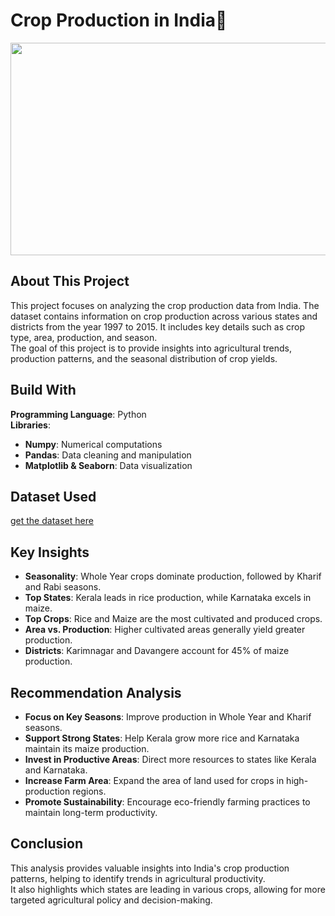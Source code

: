 # Crop Production in India🌾

<img src = "https://journalsofindia.com/wp-content/uploads/2021/02/Cropping-Systems-in-India-750x375.jpg" height="340" width= "990">


## About This Project
This project focuses on analyzing the crop production data from India. The dataset contains information on crop production across various states and districts from the year 1997 to 2015. It includes key details such as crop type, area, production, and season.<br> 
The goal of this project is to provide insights into agricultural trends, production patterns, and the seasonal distribution of crop yields.

## Build With
**Programming Language**: Python <br>
**Libraries**:
- **Numpy**: Numerical computations
- **Pandas**: Data cleaning and manipulation
- **Matplotlib & Seaborn**: Data visualization

## Dataset Used
[get the dataset here](https://www.kaggle.com/datasets/abhinand05/crop-production-in-india?select=crop_production.csv)

## Key Insights
- **Seasonality**: Whole Year crops dominate production, followed by Kharif and Rabi seasons.
- **Top States**: Kerala leads in rice production, while Karnataka excels in maize.
- **Top Crops**: Rice and Maize are the most cultivated and produced crops.
- **Area vs. Production**: Higher cultivated areas generally yield greater production.
- **Districts**: Karimnagar and Davangere account for 45% of maize production.

## Recommendation Analysis
- **Focus on Key Seasons**: Improve production in Whole Year and Kharif seasons. <br>
- **Support Strong States**: Help Kerala grow more rice and Karnataka maintain its maize production. <br>
- **Invest in Productive Areas**: Direct more resources to states like Kerala and Karnataka. <br>
- **Increase Farm Area**: Expand the area of land used for crops in high-production regions. <br>
- **Promote Sustainability**: Encourage eco-friendly farming practices to maintain long-term productivity. <br>



## Conclusion

This analysis provides valuable insights into India's crop production patterns, helping to identify trends in agricultural productivity.<br> It also highlights which states are leading in various crops, allowing for more targeted agricultural policy and decision-making.

